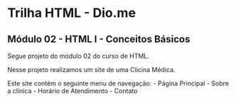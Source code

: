 # Trilha HTML - Dio.me
## Módulo 02 - HTML I - Conceitos Básicos

Segue projeto do módulo 02 do curso de HTML.

Nesse projeto realizamos um site de uma Clicina Médica.

Este site contém o seguinte menu de navegação:
    - Página Principal
    - Sobre a clínica
    - Horário de Atendimento
    - Contato
